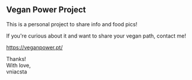 ## Vegan Power Project

This is a personal project to share info and food pics!

If you're curious about it and want to share your vegan path, contact me!

https://veganpower.pt/

Thanks!  
With love,  
vniacsta
